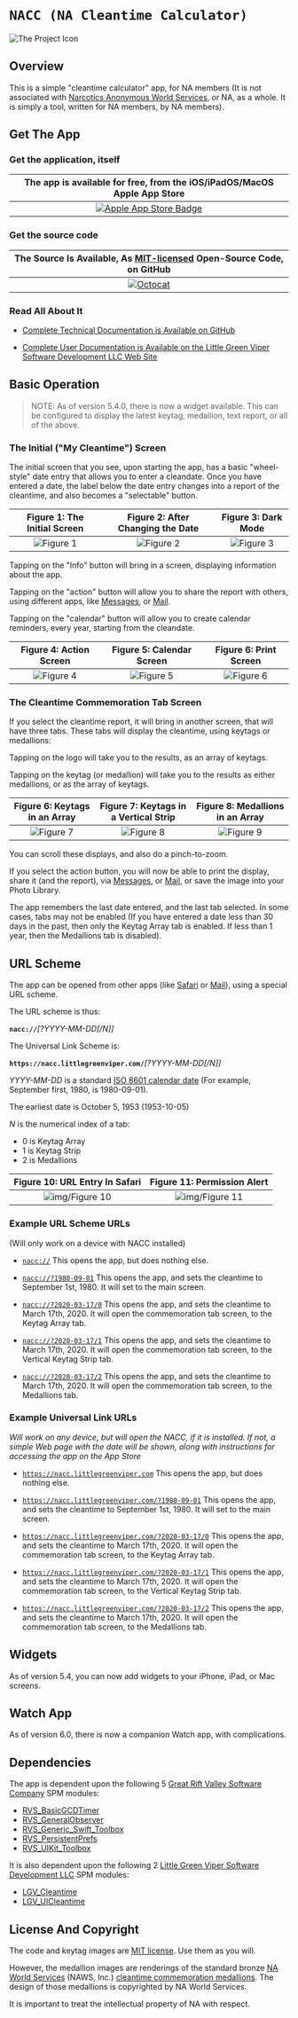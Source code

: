 # ``NACC (NA Cleantime Calculator)``

![The Project Icon](icon.png)

## Overview

This is a simple "cleantime calculator" app, for NA members (It is not associated with [Narcotics Anonymous World Services](https://na.org), or NA, as a whole. It is simply a tool, written for NA members, by NA members).

## Get The App

### Get the application, itself

|The app is available for free, from the iOS/iPadOS/MacOS Apple App Store|
|:--:|
|[![Apple App Store Badge](img/Download_on_the_App_Store_Badge_US-UK_RGB_blk_092917.svg)](https://apps.apple.com/us/app/nacc/id452299196)|

### Get the source code

|The Source Is Available, As [MIT-licensed](https://opensource.org/licenses/MIT) Open-Source Code, on GitHub|
|:--:|
|[![Octocat](img/Octocat.png)](https://github.com/LittleGreenViper/NACC)|

### Read All About It

- [Complete Technical Documentation is Available on GitHub](https://littlegreenviper.github.io/NACC/)

- [Complete User Documentation is Available on the Little Green Viper Software Development LLC Web Site](https://littlegreenviper.com/portfolio/nacc/)

## Basic Operation

> NOTE: As of version 5.4.0, there is now a widget available. This can be configured to display the latest keytag, medallion, text report, or all of the above.

### The Initial ("My Cleantime") Screen

The initial screen that you see, upon starting the app, has a basic "wheel-style" date entry that allows you to enter a cleandate. Once you have entered a date, the label below the date entry changes into a report of the cleantime, and also becomes a "selectable" button.

|Figure 1: The Initial Screen|Figure 2: After Changing the Date|Figure 3: Dark Mode|
|:----:|:----:|:----:|
|![Figure 1](img/Figure-01.png)|![Figure 2](img/Figure-02.png)|![Figure 3](img/Figure-03.png)|

Tapping on the "Info" button will bring in a screen, displaying information about the app.

Tapping on the "action" button will allow you to share the report with others, using different apps, like [Messages](https://apps.apple.com/us/app/messages/id1146560473), or [Mail](https://apps.apple.com/us/app/mail/id1108187098).

Tapping on the "calendar" button will allow you to create calendar reminders, every year, starting from the cleandate.

|Figure 4: Action Screen|Figure 5: Calendar Screen|Figure 6: Print Screen|
|:----:|:----:|:----:|
|![Figure 4](img/Figure-04.png)|![Figure 5](img/Figure-05.png)|![Figure 6](img/Figure-06.png)|

### The Cleantime Commemoration Tab Screen

If you select the cleantime report, it will bring in another screen, that will have three tabs. These tabs will display the cleantime, using keytags or medallions:

Tapping on the logo will take you to the results, as an array of keytags.

Tapping on the keytag (or medallion) will take you to the results as either medallions, or as the array of keytags.

|Figure 6: Keytags in an Array|Figure 7: Keytags in a Vertical Strip|Figure 8: Medallions in an Array|
|:----:|:----:|:----:|
|![Figure 7](img/Figure-07.png)|![Figure 8](img/Figure-08.png)|![Figure 9](img/Figure-09.png)|

You can scroll these displays, and also do a pinch-to-zoom.

If you select the action button, you will now be able to print the display, share it (and the report), via [Messages](https://apps.apple.com/us/app/messages/id1146560473), or [Mail](https://apps.apple.com/us/app/mail/id1108187098), or save the image into your Photo Library.

The app remembers the last date entered, and the last tab selected. In some cases, tabs may not be enabled (If you have entered a date less than 30 days in the past, then only the Keytag Array tab is enabled. If less than 1 year, then the Medallions tab is disabled).

## URL Scheme

The app can be opened from other apps (like [Safari](https://apps.apple.com/us/app/safari/id1146562112) or [Mail](https://apps.apple.com/us/app/mail/id1108187098)), using a special URL scheme.

The URL scheme is thus:

**`nacc://`**_[?YYYY-MM-DD[/N]]_

The Universal Link Scheme is:

**`https://nacc.littlegreenviper.com/`**_[?YYYY-MM-DD[/N]]_

_YYYY-MM-DD_ is a standard [ISO 8601 calendar date](https://en.wikipedia.org/wiki/ISO_8601#Calendar_dates) (For example, September first, 1980, is 1980-09-01).

The earliest date is October 5, 1953 (1953-10-05)

_N_ is the numerical index of a tab:

- 0 is Keytag Array
- 1 is Keytag Strip
- 2 is Medallions

|Figure 10: URL Entry In Safari|Figure 11: Permission Alert|
|:----:|:----:|
|![img/Figure 10](img/Figure-10.png)|![img/Figure 11](img/Figure-11.png)|

### Example URL Scheme URLs

(Will only work on a device with NACC installed)

- [`nacc://`](nacc://)
  This opens the app, but does nothing else.

- [`nacc://?1980-09-01`](nacc://?1980-09-01)
  This opens the app, and sets the cleantime to September 1st, 1980. It will set to the main screen.

- [`nacc://?2020-03-17/0`](nacc://?2020-03-17/0)
  This opens the app, and sets the cleantime to March 17th, 2020. It will open the commemoration tab screen, to the Keytag Array tab.

- [`nacc://?2020-03-17/1`](nacc://?2020-03-17/1)
  This opens the app, and sets the cleantime to March 17th, 2020. It will open the commemoration tab screen, to the Vertical Keytag Strip tab.

- [`nacc://?2020-03-17/2`](nacc://?2020-03-17/2)
  This opens the app, and sets the cleantime to March 17th, 2020. It will open the commemoration tab screen, to the Medallions tab.

### Example Universal Link URLs

_Will work on any device, but will open the NACC, if it is installed. If not, a simple Web page with the date will be shown, along with instructions for accessing the app on the App Store_

- [`https://nacc.littlegreenviper.com`](https://nacc.littlegreenviper.com)
  This opens the app, but does nothing else.

- [`https://nacc.littlegreenviper.com/?1980-09-01`](https://nacc.littlegreenviper.com/?1980-09-01)
  This opens the app, and sets the cleantime to September 1st, 1980. It will set to the main screen.

- [`https://nacc.littlegreenviper.com/?2020-03-17/0`](https://nacc.littlegreenviper.com/?2020-03-17/0)
  This opens the app, and sets the cleantime to March 17th, 2020. It will open the commemoration tab screen, to the Keytag Array tab.

- [`https://nacc.littlegreenviper.com/?2020-03-17/1`](https://nacc.littlegreenviper.com/?2020-03-17/1)
  This opens the app, and sets the cleantime to March 17th, 2020. It will open the commemoration tab screen, to the Vertical Keytag Strip tab.

- [`https://nacc.littlegreenviper.com/?2020-03-17/2`](https://nacc.littlegreenviper.com/?2020-03-17/2)
  This opens the app, and sets the cleantime to March 17th, 2020. It will open the commemoration tab screen, to the Medallions tab.

## Widgets

As of version 5.4, you can now add widgets to your iPhone, iPad, or Mac screens.

## Watch App

As of version 6.0, there is now a companion Watch app, with complications.

## Dependencies

The app is dependent upon the following 5 [Great Rift Valley Software Company](https://riftvalleysoftware.com) SPM modules:

- [RVS_BasicGCDTimer](https://github.com/RiftValleySoftware/RVS_BasicGCDTimer)
- [RVS_GeneralObserver](https://github.com/RiftValleySoftware/RVS_GeneralObserver)
- [RVS_Generic_Swift_Toolbox](https://github.com/RiftValleySoftware/RVS_Generic_Swift_Toolbox)
- [RVS_PersistentPrefs](https://github.com/RiftValleySoftware/RVS_PersistentPrefs)
- [RVS_UIKit_Toolbox](https://github.com/RiftValleySoftware/RVS_UIKit_Toolbox)

It is also dependent upon the following 2 [Little Green Viper Software Development LLC](https://littlegreenviper.com) SPM modules:

- [LGV_Cleantime](https://github.com/LittleGreenViper/LGV_Cleantime)
- [LGV_UICleantime](https://github.com/LittleGreenViper/LGV_UICleantime)

## License And Copyright

The code and keytag images are [MIT license](https://opensource.org/licenses/MIT). Use them as you will.

However, the medallion images are renderings of the standard bronze [NA World Services](https://na.org) (NAWS, Inc.) [cleantime commemoration medallions](https://cart-us.na.org/2-keytags-medallions/medallions-bronze/bronze-medallions-bronze). The design of those medallions is copyrighted by NA World Services.

It is important to treat the intellectual property of NA with respect.

